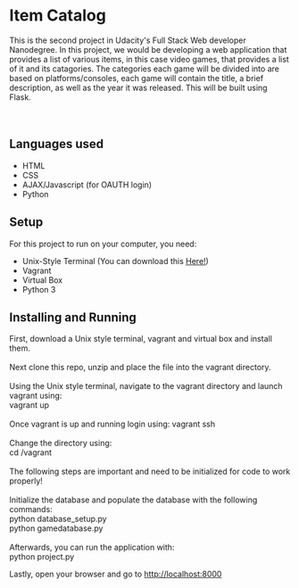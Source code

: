 <h1>Item Catalog</h1> 
This is the second project in Udacity's Full Stack Web developer Nanodegree. In this project, we 
would be developing a web application that provides a list of various items, in this case video
games, that provides a list of it and its catagories. The categories each game will be divided into are based on platforms/consoles, each game will contain the title, a brief description, as well as the year it was released.  This will be built using Flask.
<br>
<br>
<br>
<h2>Languages used</h2>
<ul>
  <li>HTML</li>
  <li>CSS</li>
  <li>AJAX/Javascript (for OAUTH login)</li>
  <li>Python</li>
</ul>

<h2>Setup</h2>
For this project to run on your computer, you need: 
<ul>
  <li>Unix-Style Terminal (You can download this <a href="https://git-scm.com/downloads">Here!</a>)</li>
  <li>Vagrant</li>
  <li>Virtual Box</li>
  <li>Python 3</li> 
  </ul>

<h2>Installing and Running</h2>
First, download a Unix style terminal, vagrant and virtual box and install them.<br>
<br>
Next clone this repo, unzip and place the file into the vagrant directory. <br>
<br>
Using the Unix style terminal, navigate to the vagrant directory and launch vagrant using:<br>
vagrant up<br>
<br>
Once vagrant is up and running login using:
vagrant ssh<br>
<br>
Change the directory using:<br>
cd /vagrant<br>
<br>
The following steps are important and need to be initialized for code to work properly! <br>
<br>
Initialize the database and populate the database with the following commands: <br>
python database_setup.py<br>
python gamedatabase.py<br>
<br>
Afterwards, you can run the application with: <br>
python project.py<br>

Lastly, open your browser and go to  <a href="http://localhost:8000">http://localhost:8000</a>
